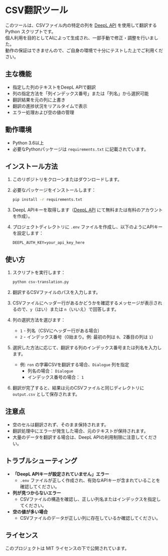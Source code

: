 # CSV翻訳ツール

このツールは、CSVファイル内の特定の列を [DeepL API](https://www.deepl.com/pro-api) を使用して翻訳する Python スクリプトです。  
個人利用を目的としてAIによって生成され、一部手動で修正・調整を行いました。  
動作の保証はできませんので、ご自身の環境で十分にテストした上でご利用ください。

## 主な機能

- 指定した列のテキストをDeepL APIで翻訳
- 列の指定方法を「列インデックス番号」または「列名」から選択可能
- 翻訳結果を元の列に上書き
- 翻訳の進捗状況をリアルタイムで表示
- エラー処理および空の値の管理

## 動作環境

- Python 3.6以上
- 必要なPythonパッケージは `requirements.txt` に記載されています。

## インストール方法

1. このリポジトリをクローンまたはダウンロードします。

2. 必要なパッケージをインストールします：

   ```bash
   pip install -r requirements.txt
   ```

3. DeepL APIキーを取得します（[DeepL API](https://www.deepl.com/pro-api) にて無料または有料のアカウントを作成）。

4. プロジェクトディレクトリに `.env` ファイルを作成し、以下のようにAPIキーを設定します：

   ```
   DEEPL_AUTH_KEY=your_api_key_here
   ```

## 使い方

1. スクリプトを実行します：

   ```bash
   python csv-translation.py
   ```

2. 翻訳するCSVファイルのパスを入力します。

3. CSVファイルにヘッダー行があるかどうかを確認するメッセージが表示されるので、`y`（はい）または `n`（いいえ）で回答します。

4. 列の選択方法を選びます：

   - `1` - 列名（CSVにヘッダー行がある場合）
   - `2` - インデックス番号（0始まり。例: 最初の列は `0`、2番目の列は `1`）

5. 選択した方法に応じて、翻訳する列のインデックス番号または列名を入力します。

   - 例: `ron` の字幕CSVを翻訳する場合、`Dialogue` 列を指定
     - 列名の場合： `Dialogue`
     - インデックス番号の場合： `1`

6. 翻訳が完了すると、結果は元のCSVファイルと同じディレクトリに `output.csv` として保存されます。

## 注意点

- 空のセルは翻訳されず、そのまま保持されます。
- 翻訳処理中にエラーが発生した場合、元のテキストが保持されます。
- 大量のデータを翻訳する場合は、DeepL APIの利用制限に注意してください。

## トラブルシューティング

- **「DeepL APIキーが設定されていません」エラー**
  - `.env` ファイルが正しく作成され、有効なAPIキーが含まれていることを確認してください。
- **列が見つからないエラー**
  - CSVファイルの構造を確認し、正しい列名またはインデックスを指定してください。
- **空の値が多い場合**
  - CSVファイルのデータが正しい列に存在しているか確認してください。

## ライセンス

このプロジェクトは MIT ライセンスの下で公開されています。
